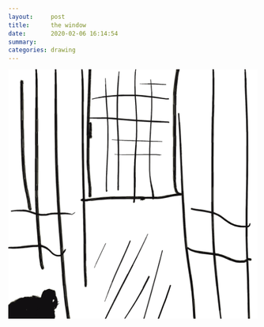 ```yaml
---
layout:     post
title:      the window
date:       2020-02-06 16:14:54
summary:    
categories: drawing
---
```

![the window](/images/diary/the-window.png ".")
